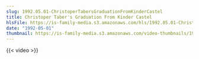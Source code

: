 ```yaml
---
slug: 1992.05.01-ChristoperTabersGraduationFromKinderCastel
title: Christoper Taber's Graduation From Kinder Castel
hlsFile: https://is-family-media.s3.amazonaws.com/hls/1992.05.01-ChristoperTabersGraduationFromKinderCastel/1992.05.01-ChristoperTabersGraduationFromKinderCastel.m3u8
date: "1992-05-01"
thumbnail: https://is-family-media.s3.amazonaws.com/video-thumbnails/1992.05.01-ChristoperTabersGraduationFromKinderCastel.png
---
```

{{< video >}}
